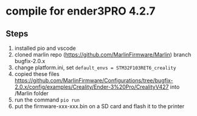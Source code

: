 # compile for ender3PRO 4.2.7

## Steps
1. installed pio and vscode
2. cloned marlin repo (https://github.com/MarlinFirmware/Marlin) branch bugfix-2.0.x
3. change platform.ini, set ```default_envs = STM32F103RET6_creality```
3. copied these files https://github.com/MarlinFirmware/Configurations/tree/bugfix-2.0.x/config/examples/Creality/Ender-3%20Pro/CrealityV427 into /Marlin folder
4. run the command ```pio run```
5. put the firmware-xxx-xxx.bin on a SD card and flash it to the printer